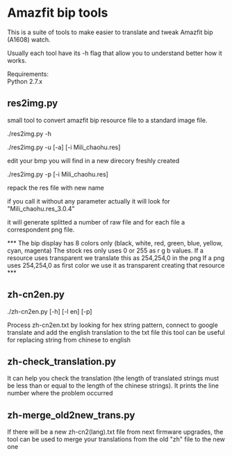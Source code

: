 
Amazfit bip tools
=================

This is a suite of tools to make easier to translate and tweak Amazfit bip (A1608) watch.


Usually each tool have its -h flag that allow you to understand better how it works.


Requirements:  
Python  2.7.x


res2img.py
----------

small tool to convert amazfit bip resource file to a standard image file.

./res2img.py -h  

./res2img.py -u [-a] [-i Mili_chaohu.res]  

  edit your bmp you will find in a new direcory freshly created  

./res2img.py -p [-i Mili_chaohu.res]

  repack the res file with new name  

if you call it without any parameter actually it will look for "Mili_chaohu.res_3.0.4"

it will generate splitted a number of raw file and for each file a correspondent png file.

*** The bip display has 8 colors only (black, white, red, green, blue, yellow, cyan, magenta)
The stock res only uses 0 or 255 as r g b values. 
If a resource uses transparent we translate this as 254,254,0 in the png
If a png uses 254,254,0 as first color we use it as transparent creating that resource ***  


zh-cn2en.py
----------

./zh-cn2en.py [-h] [-l en] [-p]

Process zh-cn2en.txt by looking for hex string pattern, connect to google translate and add the english translation to the txt file
this tool can be useful for replacing string from chinese to english


zh-check_translation.py
----------

It can help you check the translation (the length of translated strings must be less than or equal to the length of the chinese strings). It prints the line number where the problem occurred


zh-merge_old2new_trans.py
----------

If there will be a new zh-cn2(lang).txt file from next firmware upgrades, the tool can be used to merge your translations from the old "zh" file to the new one

